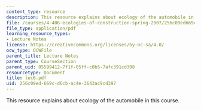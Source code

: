 ```yaml
---
content_type: resource
description: This resource explains about ecology of the automobile in this course.
file: /courses/4-406-ecologies-of-construction-spring-2007/256c09ed669cd6cbac4e3643ac9cd397_lec6.pdf
file_type: application/pdf
learning_resource_types:
- Lecture Notes
license: https://creativecommons.org/licenses/by-nc-sa/4.0/
ocw_type: OCWFile
parent_title: Lecture Notes
parent_type: CourseSection
parent_uid: 05599412-7f1f-05ff-c0b5-7afc391cd308
resourcetype: Document
title: lec6.pdf
uid: 256c09ed-669c-d6cb-ac4e-3643ac9cd397
---
```

This resource explains about ecology of the automobile in this course.
